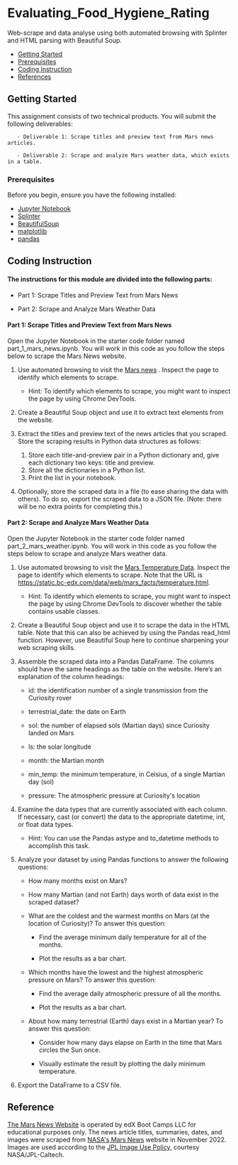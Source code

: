 # Evaluating_Food_Hygiene_Rating

Web-scrape and data analyse using both automated browsing with Splinter and HTML parsing with Beautiful Soup.

- [Getting Started](#getting-started)
- [Prerequisites](#Prerequisites)
- [Coding Instruction](#Coding-Instruction)
- [References](#references)

## Getting Started

This assignment consists of two technical products. You will submit the following deliverables:

       - Deliverable 1: Scrape titles and preview text from Mars news articles.
       
       - Deliverable 2: Scrape and analyze Mars weather data, which exists in a table.

### Prerequisites
Before you begin, ensure you have the following installed:

- [Jupyter Notebook](https://jupyter.org/)
- [Splinter](https://pypi.org/project/splinter/)
- [BeautifulSoup](https://pypi.org/project/BeautifulSoup/)
- [matplotlib](https://pypi.org/project/matplotlib/)
- [pandas](https://pypi.org/project/pandas/)


## Coding Instruction

#### The instructions for this module are divided into the following parts:

* Part 1: Scrape Titles and Preview Text from Mars News
  
* Part 2: Scrape and Analyze Mars Weather Data
  
#### Part 1: Scrape Titles and Preview Text from Mars News

Open the Jupyter Notebook in the starter code folder named part_1_mars_news.ipynb. You will work in this code as you follow the steps below to scrape the Mars News website.

1. Use automated browsing to visit the [Mars news](https://static.bc-edx.com/data/web/mars_news/index.html) . Inspect the page to identify which elements to scrape.
    
   - Hint: To identify which elements to scrape, you might want to inspect the page by using Chrome DevTools.
    
2. Create a Beautiful Soup object and use it to extract text elements from the website.
    
3. Extract the titles and preview text of the news articles that you scraped. Store the scraping results in Python data structures as follows:
    
   1. Store each title-and-preview pair in a Python dictionary and, give each dictionary two keys: title and preview.
   2. Store all the dictionaries in a Python list.
   3. Print the list in your notebook.
    
4. Optionally, store the scraped data in a file (to ease sharing the data with others). To do so, export the scraped data to a JSON file. (Note: there will be no extra points for completing this.)

#### Part 2: Scrape and Analyze Mars Weather Data

Open the Jupyter Notebook in the starter code folder named part_2_mars_weather.ipynb. You will work in this code as you follow the steps below to scrape and analyze Mars weather data.

1. Use automated browsing to visit the [Mars Temperature Data](https://static.bc-edx.com/data/web/mars_facts/temperature.html). Inspect the page to identify which elements to scrape. Note that the URL is https://static.bc-edx.com/data/web/mars_facts/temperature.html.
    
   - Hint: To identify which elements to scrape, you might want to inspect the page by using Chrome DevTools to discover whether the table contains usable classes.
    
2. Create a Beautiful Soup object and use it to scrape the data in the HTML table. Note that this can also be achieved by using the Pandas read_html function. However, use Beautiful Soup here to continue sharpening your web scraping skills.
    
3. Assemble the scraped data into a Pandas DataFrame. The columns should have the same headings as the table on the website. Here’s an explanation of the column headings:
    
   - id: the identification number of a single transmission from the Curiosity rover
       
   - terrestrial_date: the date on Earth
       
   - sol: the number of elapsed sols (Martian days) since Curiosity landed on Mars
       
   - ls: the solar longitude
       
   - month: the Martian month
       
   - min_temp: the minimum temperature, in Celsius, of a single Martian day (sol)
       
   - pressure: The atmospheric pressure at Curiosity's location
    
5. Examine the data types that are currently associated with each column. If necessary, cast (or convert) the data to the appropriate datetime, int, or float data types.
    
   - Hint: You can use the Pandas astype and to_datetime methods to accomplish this task.
    
6. Analyze your dataset by using Pandas functions to answer the following questions:
    
   - How many months exist on Mars?
           
   - How many Martian (and not Earth) days worth of data exist in the scraped dataset?
           
   - What are the coldest and the warmest months on Mars (at the location of Curiosity)? To answer this question:
     
       - Find the average minimum daily temperature for all of the months.
         
       - Plot the results as a bar chart.
                
    - Which months have the lowest and the highest atmospheric pressure on Mars? To answer this question:
           
       - Find the average daily atmospheric pressure of all the months.
    
       - Plot the results as a bar chart.
                
    - About how many terrestrial (Earth) days exist in a Martian year? To answer this question:
           
       - Consider how many days elapse on Earth in the time that Mars circles the Sun once.
        
       - Visually estimate the result by plotting the daily minimum temperature.
    
7. Export the DataFrame to a CSV file.

## Reference 

[The Mars News Website](https://static.bc-edx.com/data/web/mars_news/index.html) is operated by edX Boot Camps LLC for educational purposes only. The news article titles, summaries, dates, and images were scraped from [NASA's Mars News](https://mars.nasa.gov/) website in November 2022. Images are used according to the [JPL Image Use Policy](https://www.jpl.nasa.gov/jpl-image-use-policy), courtesy NASA/JPL-Caltech.


